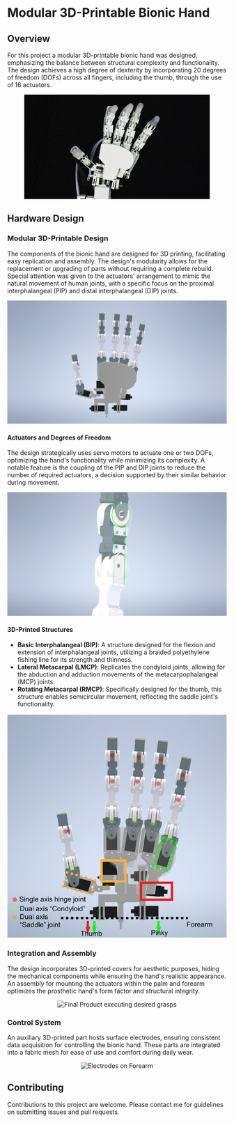 # Modular 3D-Printable Bionic Hand

## Overview
For this project a modular 3D-printable bionic hand was designed, emphasizing the balance between structural complexity and functionality. The design achieves a high degree of dexterity by incorporating 20 degrees of freedom (DOFs) across all fingers, including the thumb, through the use of 16 actuators.


<p align="center">
  <img src="https://github.com/AndyDunkelHell/ProjectBBH/blob/master/Hardware/img/HandPreviewGIF.gif" alt="HandPreview"/>
</p>


## Hardware Design

### Modular 3D-Printable Design
The components of the bionic hand are designed for 3D printing, facilitating easy replication and assembly. The design's modularity allows for the replacement or upgrading of parts without requiring a complete rebuild. Special attention was given to the actuators' arrangement to mimic the natural movement of human joints, with a specific focus on the proximal interphalangeal (PIP) and distal interphalangeal (DIP) joints.

<p align="center">
  <img src="https://github.com/AndyDunkelHell/ProjectBBH/blob/master/Hardware/img/View1.png" alt="Frontal View Full Hand Model"/>
</p>

#### Actuators and Degrees of Freedom
The design strategically uses servo motors to actuate one or two DOFs, optimizing the hand's functionality while minimizing its complexity. A notable feature is the coupling of the PIP and DIP joints to reduce the number of required actuators, a decision supported by their similar behavior during movement.


<p align="center">
  <img src="https://github.com/AndyDunkelHell/ProjectBBH/blob/master/Hardware/img/Asset%206%404x.png" alt="Frontal view all actuators with DOF"/>
</p>


#### 3D-Printed Structures
- **Basic Interphalangeal (BIP)**: A structure designed for the flexion and extension of interphalangeal joints, utilizing a braided polyethylene fishing line for its strength and thinness.
- **Lateral Metacarpal (LMCP)**: Replicates the condyloid joints, allowing for the abduction and adduction movements of the metacarpophalangeal (MCP) joints.
- **Rotating Metacarpal (RMCP)**: Specifically designed for the thumb, this structure enables semicircular movement, reflecting the saddle joint's functionality.


<p align="center">
  <img src="https://github.com/AndyDunkelHell/ProjectBBH/blob/master/Hardware/img/Picture1.png" alt="Frontal view all actuators with DOF"/>
</p>


### Integration and Assembly
The design incorporates 3D-printed covers for aesthetic purposes, hiding the mechanical components while ensuring the hand's realistic appearance. An assembly for mounting the actuators within the palm and forearm optimizes the prosthetic hand's form factor and structural integrity.


<p align="center">
  <img src="https://github.com/AndyDunkelHell/ProjectBBH/blob/master/Hardware/img/Asset%2019%404x.png" alt="Final Product executing desired grasps"/>
</p>


### Control System
An auxiliary 3D-printed part hosts surface electrodes, ensuring consistent data acquisition for controlling the bionic hand. These parts are integrated into a fabric mesh for ease of use and comfort during daily wear.

<p align="center">
  <img src="https://github.com/AndyDunkelHell/ProjectBBH/blob/master/Hardware/img/IMG_5951.JPG" alt="Electrodes on Forearm"/>
</p>


## Contributing
Contributions to this project are welcome. Please contact me for guidelines on submitting issues and pull requests.

